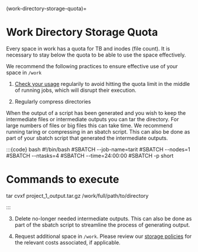 (work-directory-storage-quota)=
# Work Directory Storage Quota

Every space in work has a quota for TB and inodes (file count). It is necessary to stay below the quota to be able to use the space effectively. 

We recommend the following practices to ensure effective use of your space in `/work`

1. [Check your usage](https://rc-docs.northeastern.edu/en/latest/best-practices/homequota.html#how-to-check-your-quotas) regularily to avoid hitting the quota limit in the middle of running jobs, which will disrupt their execution. 

2. Regularly compress directories

When the output of a script has been generated and you wish to keep the intermediate files or intermediate outputs you can tar the directory. For large numbers of files or big files this can take time. We recommend running taring or compressing in an sbatch script. This can also be done as part of your sbatch script that generated the intermediate outputs.

:::{code} bash
#!/bin/bash
#SBATCH --job-name=tarit
#SBATCH --nodes=1
#SBATCH --ntasks=4
#SBATCH --time=24:00:00
#SBATCH -p short

# Commands to execute

tar cvxf project_1_output.tar.gz /work/full/path/to/directory

:::

3. Delete no-longer needed intermediate outputs. This can also be done as part of the sbatch script to streamline the process of generating output.

4. Request additional space in `/work`. Please review our [storage policies](https://rc.northeastern.edu/research-projects-storage-space-policy/) for the relevant costs associated, if applicable. 